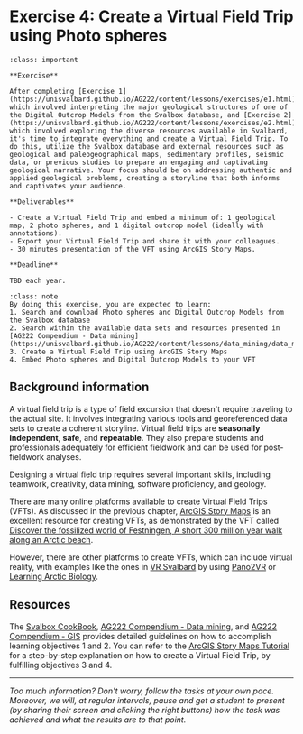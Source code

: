 # Exercise 4: Create a Virtual Field Trip using Photo spheres

````{admonition} Task 4
:class: important

**Exercise**

After completing [Exercise 1](https://unisvalbard.github.io/AG222/content/lessons/exercises/e1.html), which involved interpreting the major geological structures of one of the Digital Outcrop Models from the Svalbox database, and [Exercise 2](https://unisvalbard.github.io/AG222/content/lessons/exercises/e2.html), which involved exploring the diverse resources available in Svalbard, it's time to integrate everything and create a Virtual Field Trip. To do this, utilize the Svalbox database and external resources such as geological and paleogeographical maps, sedimentary profiles, seismic data, or previous studies to prepare an engaging and captivating geological narrative. Your focus should be on addressing authentic and applied geological problems, creating a storyline that both informs and captivates your audience.

**Deliverables**

- Create a Virtual Field Trip and embed a minimum of: 1 geological map, 2 photo spheres, and 1 digital outcrop model (ideally with annotations).
- Export your Virtual Field Trip and share it with your colleagues.
- 30 minutes presentation of the VFT using ArcGIS Story Maps.

**Deadline**

TBD each year.
````

```{admonition} Main learning objectives
:class: note
By doing this exercise, you are expected to learn:
1. Search and download Photo spheres and Digital Outcrop Models from the Svalbox database
2. Search within the available data sets and resources presented in [AG222 Compendium - Data mining](https://unisvalbard.github.io/AG222/content/lessons/data_mining/data_mining.html)
3. Create a Virtual Field Trip using ArcGIS Story Maps
4. Embed Photo spheres and Digital Outcrop Models to your VFT
```

## Background information
A virtual field trip is a type of field excursion that doesn't require traveling to the actual site. It involves integrating various tools and georeferenced data sets to create a coherent storyline. Virtual field trips are **seasonally independent**, **safe**, and **repeatable**. They also prepare students and professionals adequately for efficient fieldwork and can be used for post-fieldwork analyses.

Designing a virtual field trip requires several important skills, including teamwork, creativity, data mining, software proficiency, and geology.

There are many online platforms available to create Virtual Field Trips (VFTs). As discussed in the previous chapter, [ArcGIS Story Maps](https://unisvalbard.github.io/AG222/content/lessons/story_maps/story_maps.html) is an excellent resource for creating VFTs, as demonstrated by the VFT called [Discover the fossilized world of Festningen, A short 300 million year walk along an Arctic beach](https://storymaps.arcgis.com/stories/5efc4f9559c348f796e643b965a5b5e9).

However, there are other platforms to create VFTs, which can include virtual reality, with examples like the ones in [VR Svalbard](https://vrsvalbard.com/) by using [Pano2VR](https://ggnome.com/pano2vr/) or [Learning Arctic Biology](https://learningarcticbiology.info/360/vfg/map/).

## Resources

The [Svalbox CookBook](https://svalbox.github.io/Svalbox-cookbook/notes/interactive-portal.html), [AG222 Compendium - Data mining](https://unisvalbard.github.io/AG222/content/lessons/data_mining/data_mining.html), and [AG222 Compendium - GIS](https://unisvalbard.github.io/AG222/content/lessons/gis/gis.html#importing-a-digital-terrain-model) provides detailed guidelines on how to accomplish learning objectives 1 and 2. You can refer to the [ArcGIS Story Maps Tutorial](https://unisvalbard.github.io/AG222/content/lessons/story_maps/story_maps.html) for a step-by-step explanation on how to create a Virtual Field Trip, by fulfilling objectives 3 and 4.


--------


_Too much information? Don't worry, follow the tasks at your own pace. Moreover, we will, at regular intervals, pause and get a student to present (by sharing their screen and clicking the right buttons) how the task was achieved and what the results are to that point._